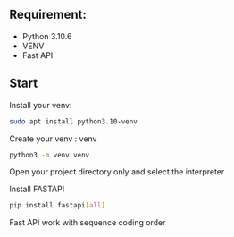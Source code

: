 ## Requirement:
- Python 3.10.6
- VENV
- Fast API

## Start
Install your venv:
```bash
sudo apt install python3.10-venv
```
Create your venv : venv<name>
```bash
python3 -m venv venv
```
Open your project directory only and select the interpreter

Install FASTAPI
```bash
pip install fastapi[all]
```
Fast API work with sequence coding order
